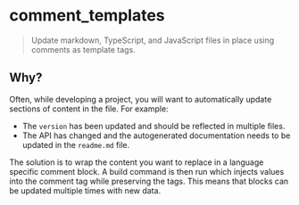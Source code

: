 # comment_templates

> Update markdown, TypeScript, and JavaScript files in place using comments as template tags.

## Why?

Often, while developing a project, you will want to automatically update sections of content in the file. For example:

- The `version` has been updated and should be reflected in multiple files.
- The API has changed and the autogenerated documentation needs to be updated in the `readme.md` file.

The solution is to wrap the content you want to replace in a language specific comment block. A build command is then run which injects values into the comment tag while preserving the tags. This means that blocks can be updated multiple times with new data.
